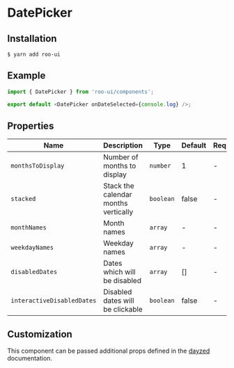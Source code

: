 # DatePicker

<!-- STORY -->

## Installation

```shell
$ yarn add roo-ui
```

## Example

```js
import { DatePicker } from 'roo-ui/components';

export default <DatePicker onDateSelected={console.log} />;
```

## Properties

| Name                       | Description                          | Type      | Default | Required? |
| -------------------------- | ------------------------------------ | --------- | ------- | --------- |
| `monthsToDisplay`          | Number of months to display          | `number`  | 1       | -         |
| `stacked`                  | Stack the calendar months vertically | `boolean` | false   | -         |
| `monthNames`               | Month names                          | `array`   | -       | -         |
| `weekdayNames`             | Weekday names                        | `array`   | -       | -         |
| `disabledDates`            | Dates which will be disabled         | `array`   | []      | -         |
| `interactiveDisabledDates` | Disabled dates will be clickable     | `boolean` | false   | -         |

## Customization

This component can be passed additional props defined in the [dayzed](https://github.com/deseretdigital/dayzed) documentation.
